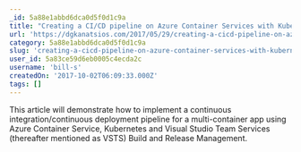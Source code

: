 ```yaml
---
_id: 5a88e1abbd6dca0d5f0d1c9a
title: "Creating a CI/CD pipeline on Azure Container Services with Kubernetes and Visual Studio Team Services"
url: 'https://dgkanatsios.com/2017/05/29/creating-a-cicd-pipeline-on-azure-container-services-with-kubernetes-and-visual-studio-team-services/'
category: 5a88e1abbd6dca0d5f0d1c9a
slug: 'creating-a-cicd-pipeline-on-azure-container-services-with-kubernetes-and-visual-studio-team-service'
user_id: 5a83ce59d6eb0005c4ecda2c
username: 'bill-s'
createdOn: '2017-10-02T06:09:33.000Z'
tags: []
---
```


This article will demonstrate how to implement a continuous integration/continuous deployment pipeline for a multi-container app using Azure Container Service, Kubernetes and Visual Studio Team Services (thereafter mentioned as VSTS) Build and Release Management.
